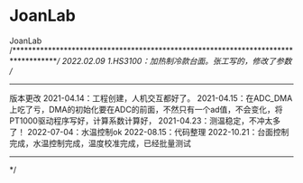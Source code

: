 # JoanLab
 JoanLab
/************************************************************************************/
2022.02.09
1.HS3100：加热制冷款台面。张工写的，修改了参数
/*
*****************************************************************
版本更改
2021-04.14：工程创建，人机交互都好了。
2021-04.15：在ADC_DMA上吃了亏，DMA的初始化要在ADC的前面，不然只有一个ad值，不会变化，将PT1000驱动程序写好，计算系数计算好，
2021-04.23：测温稳定，不冲太多了！
2022-07-04：水温控制ok
2022-08.15：代码整理
2022-10.21：台面控制完成，水温控制完成，温度校准完成，已经批量测试
*****************************************************************
*/


